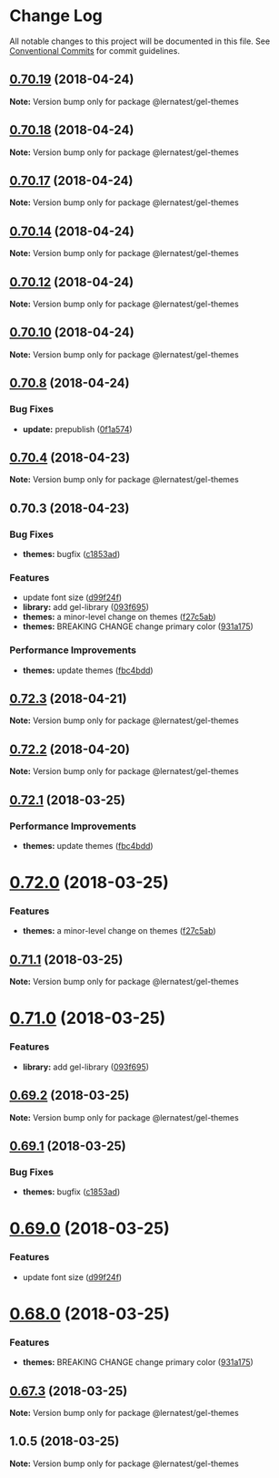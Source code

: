 # Change Log

All notable changes to this project will be documented in this file.
See [Conventional Commits](https://conventionalcommits.org) for commit guidelines.

<a name="0.70.19"></a>
## [0.70.19](https://github.com/bochen2014/lerna-muckaround/compare/v0.70.18...v0.70.19) (2018-04-24)

**Note:** Version bump only for package @lernatest/gel-themes





<a name="0.70.18"></a>
## [0.70.18](https://github.com/bochen2014/lerna-muckaround/compare/v0.70.17...v0.70.18) (2018-04-24)

**Note:** Version bump only for package @lernatest/gel-themes





<a name="0.70.17"></a>
## [0.70.17](https://github.com/bochen2014/lerna-muckaround/compare/v0.70.16...v0.70.17) (2018-04-24)

**Note:** Version bump only for package @lernatest/gel-themes





<a name="0.70.14"></a>
## [0.70.14](https://github.com/bochen2014/lerna-muckaround/compare/v0.70.13...v0.70.14) (2018-04-24)

**Note:** Version bump only for package @lernatest/gel-themes





<a name="0.70.12"></a>
## [0.70.12](https://github.com/bochen2014/lerna-muckaround/compare/v0.70.11...v0.70.12) (2018-04-24)




**Note:** Version bump only for package @lernatest/gel-themes

<a name="0.70.10"></a>
## [0.70.10](https://github.com/bochen2014/lerna-muckaround/compare/v0.70.9...v0.70.10) (2018-04-24)

**Note:** Version bump only for package @lernatest/gel-themes





<a name="0.70.8"></a>
## [0.70.8](https://github.com/bochen2014/lerna-muckaround/compare/v0.70.7...v0.70.8) (2018-04-24)


### Bug Fixes

* **update:** prepublish ([0f1a574](https://github.com/bochen2014/lerna-muckaround/commit/0f1a574))





<a name="0.70.4"></a>
## [0.70.4](https://github.com/bochen2014/lerna-muckaround/compare/v0.70.3...v0.70.4) (2018-04-23)




**Note:** Version bump only for package @lernatest/gel-themes

<a name="0.70.3"></a>
## 0.70.3 (2018-04-23)


### Bug Fixes

* **themes:** bugfix ([c1853ad](https://github.com/bochen2014/lerna-muckaround/commit/c1853ad))


### Features

* update font size ([d99f24f](https://github.com/bochen2014/lerna-muckaround/commit/d99f24f))
* **library:** add gel-library ([093f695](https://github.com/bochen2014/lerna-muckaround/commit/093f695))
* **themes:** a minor-level change on themes ([f27c5ab](https://github.com/bochen2014/lerna-muckaround/commit/f27c5ab))
* **themes:** BREAKING CHANGE change primary color ([931a175](https://github.com/bochen2014/lerna-muckaround/commit/931a175))


### Performance Improvements

* **themes:** update themes ([fbc4bdd](https://github.com/bochen2014/lerna-muckaround/commit/fbc4bdd))




<a name="0.72.3"></a>
## [0.72.3](https://github.com/bochen2014/lerna-muckaround/compare/@lernatest/gel-themes@0.72.1...@lernatest/gel-themes@0.72.3) (2018-04-21)




**Note:** Version bump only for package @lernatest/gel-themes

<a name="0.72.2"></a>
## [0.72.2](https://github.com/bochen2014/lerna-muckaround/compare/@lernatest/gel-themes@0.72.1...@lernatest/gel-themes@0.72.2) (2018-04-20)




**Note:** Version bump only for package @lernatest/gel-themes

<a name="0.72.1"></a>
## [0.72.1](https://github.com/bochen2014/lerna-muckaround/compare/@lernatest/gel-themes@0.72.0...@lernatest/gel-themes@0.72.1) (2018-03-25)


### Performance Improvements

* **themes:** update themes ([fbc4bdd](https://github.com/bochen2014/lerna-muckaround/commit/fbc4bdd))




<a name="0.72.0"></a>
# [0.72.0](https://github.com/bochen2014/lerna-muckaround/compare/@lernatest/gel-themes@0.71.1...@lernatest/gel-themes@0.72.0) (2018-03-25)


### Features

* **themes:** a minor-level change on themes ([f27c5ab](https://github.com/bochen2014/lerna-muckaround/commit/f27c5ab))




<a name="0.71.1"></a>
## [0.71.1](https://github.com/bochen2014/lerna-muckaround/compare/@lernatest/gel-themes@0.71.0...@lernatest/gel-themes@0.71.1) (2018-03-25)




**Note:** Version bump only for package @lernatest/gel-themes

<a name="0.71.0"></a>
# [0.71.0](https://github.com/bochen2014/lerna-muckaround/compare/@lernatest/gel-themes@0.69.2...@lernatest/gel-themes@0.71.0) (2018-03-25)


### Features

* **library:** add gel-library ([093f695](https://github.com/bochen2014/lerna-muckaround/commit/093f695))




<a name="0.69.2"></a>
## [0.69.2](https://github.com/bochen2014/lerna-muckaround/compare/@lernatest/gel-themes@0.69.1...@lernatest/gel-themes@0.69.2) (2018-03-25)




**Note:** Version bump only for package @lernatest/gel-themes

<a name="0.69.1"></a>
## [0.69.1](https://github.com/bochen2014/lerna-muckaround/compare/@lernatest/gel-themes@0.69.0...@lernatest/gel-themes@0.69.1) (2018-03-25)


### Bug Fixes

* **themes:** bugfix ([c1853ad](https://github.com/bochen2014/lerna-muckaround/commit/c1853ad))




<a name="0.69.0"></a>
# [0.69.0](https://github.com/bochen2014/lerna-muckaround/compare/@lernatest/gel-themes@0.68.0...@lernatest/gel-themes@0.69.0) (2018-03-25)


### Features

* update font size ([d99f24f](https://github.com/bochen2014/lerna-muckaround/commit/d99f24f))




<a name="0.68.0"></a>
# [0.68.0](https://github.com/bochen2014/lerna-muckaround/compare/@lernatest/gel-themes@0.67.3...@lernatest/gel-themes@0.68.0) (2018-03-25)


### Features

* **themes:** BREAKING CHANGE change primary color ([931a175](https://github.com/bochen2014/lerna-muckaround/commit/931a175))




<a name="0.67.3"></a>
## [0.67.3](https://github.com/bochen2014/lerna-muckaround/compare/@lernatest/gel-themes@1.0.5...@lernatest/gel-themes@0.67.3) (2018-03-25)




**Note:** Version bump only for package @lernatest/gel-themes

<a name="1.0.5"></a>
## 1.0.5 (2018-03-25)




**Note:** Version bump only for package @lernatest/gel-themes
